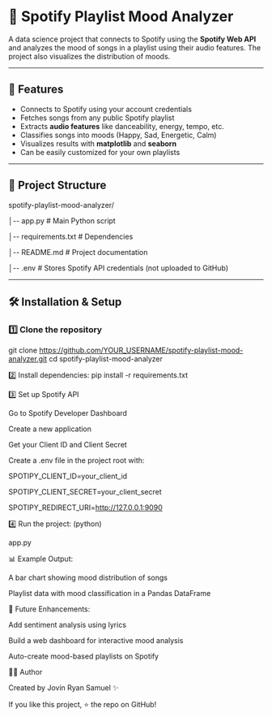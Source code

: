 # 🎵 Spotify Playlist Mood Analyzer

A data science project that connects to Spotify using the **Spotify Web API** and analyzes the mood of songs in a playlist using their audio features. The project also visualizes the distribution of moods.

---

## 🚀 Features
- Connects to Spotify using your account credentials
- Fetches songs from any public Spotify playlist
- Extracts **audio features** like danceability, energy, tempo, etc.
- Classifies songs into moods (Happy, Sad, Energetic, Calm)
- Visualizes results with **matplotlib** and **seaborn**
- Can be easily customized for your own playlists

---

## 📂 Project Structure
spotify-playlist-mood-analyzer/

│-- app.py # Main Python script

│-- requirements.txt # Dependencies

│-- README.md # Project documentation

│-- .env # Stores Spotify API credentials (not uploaded to GitHub)

---

## 🛠 Installation & Setup

### 1️⃣ Clone the repository

git clone https://github.com/YOUR_USERNAME/spotify-playlist-mood-analyzer.git
cd spotify-playlist-mood-analyzer

2️⃣ Install dependencies: 
pip install -r requirements.txt

3️⃣ Set up Spotify API

Go to Spotify Developer Dashboard

Create a new application

Get your Client ID and Client Secret

Create a .env file in the project root with:

SPOTIPY_CLIENT_ID=your_client_id

SPOTIPY_CLIENT_SECRET=your_client_secret

SPOTIPY_REDIRECT_URI=http://127.0.0.1:9090

4️⃣ Run the project: (python)

app.py

📊 Example Output: 

A bar chart showing mood distribution of songs

Playlist data with mood classification in a Pandas DataFrame

🎯 Future Enhancements: 

Add sentiment analysis using lyrics

Build a web dashboard for interactive mood analysis

Auto-create mood-based playlists on Spotify

👨‍💻 Author

Created by Jovin Ryan Samuel ✨

If you like this project, ⭐ the repo on GitHub!
